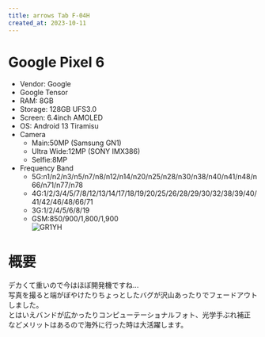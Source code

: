 ```yaml
---
title: arrows Tab F-04H
created_at: 2023-10-11
---
```


# Google Pixel 6
- Vendor: Google
- Google Tensor
- RAM: 8GB
- Storage: 128GB UFS3.0
- Screen: 6.4inch AMOLED
- OS: Android 13 Tiramisu
- Camera
  - Main:50MP (Samsung GN1)
  - Ultra Wide:12MP (SONY IMX386)
  - Selfie:8MP
- Frequency Band
  - 5G:n1/n2/n3/n5/n7/n8/n12/n14/n20/n25/n28/n30/n38/n40/n41/n48/n66/n71/n77/n78
  - 4G:1/2/3/4/5/7/8/12/13/14/17/18/19/20/25/26/28/29/30/32/38/39/40/41/42/46/48/66/71
  - 3G:1/2/4/5/6/8/19
  - GSM:850/900/1,800/1,900 <br>
![GR1YH](https://i.imgur.com/PPGNbGk.jpeg)

# 概要
デカくて重いので今はほぼ開発機ですね...<br>写真を撮ると端がぼやけたりちょっとしたバグが沢山あったりでフェードアウトしました。<br>とはいえバンドが広かったりコンピューテーショナルフォト、光学手ぶれ補正などメリットはあるので海外に行った時は大活躍します。